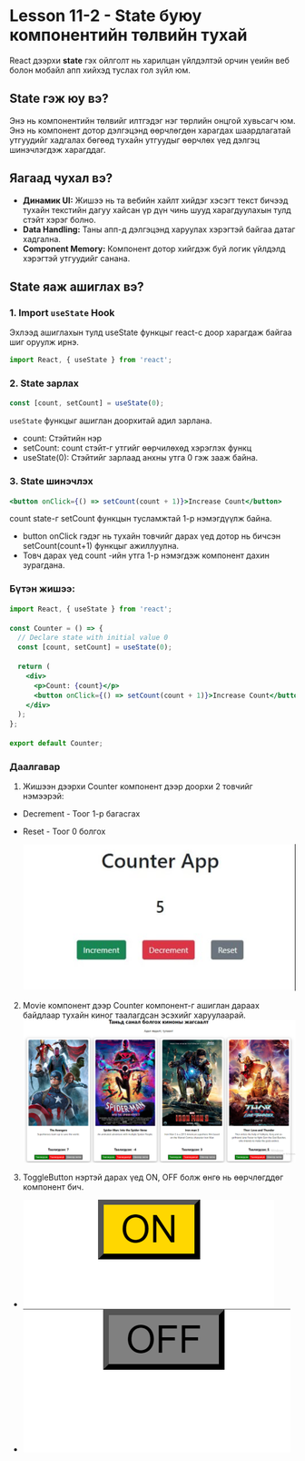 
# Lesson 11-2 - State буюу компонентийн төлвийн тухай

<!--  
- [Kahoot тест өгөх]( <https://kahoot.it/challenge/08322134?challenge-id=52e8dc11-25fb-4f0e-bbb7-bfe2b8499817_1700645948719>
) -->

React дээрхи **state** гэх ойлголт нь харилцан үйлдэлтэй орчин үеийн веб болон мобайл апп хийхэд туслах гол зүйл юм.

## State гэж юу вэ?

Энэ нь компонентийн төлвийг илтгэдэг нэг төрлийн онцгой хувьсагч юм. Энэ нь компонент дотор дэлгэцэнд өөрчлөгдөн харагдах шаардлагатай утгуудийг хадгалах бөгөөд тухайн утгуудыг өөрчлөх үед дэлгэц шинэчлэгдэж харагддаг.
## Яагаад чухал вэ?

- **Динамик UI:** Жишээ нь та вебийн хайлт хийдэг хэсэгт текст бичээд тухайн текстийн дагуу хайсан үр дүн чинь шууд харагдуулахын тулд стэйт хэрэг болно.
- **Data Handling:** Таны апп-д дэлгэцэнд харуулах хэрэгтэй байгаа датаг хадгална.
- **Component Memory:** Компонент дотор хийгдэж буй логик үйлдэлд хэрэгтэй утгуудийг санана.

## State яаж ашиглах вэ?

### 1. Import `useState` Hook

Эхлээд ашиглахын тулд useState функцыг react-с доор харагдаж байгаа шиг оруулж ирнэ.

```jsx
import React, { useState } from 'react';
```

### 2. State зарлах

```jsx
const [count, setCount] = useState(0);
```

`useState` функцыг ашиглан доорхитай адил зарлана. 
- count: Стэйтийн нэр
- setCount: count стэйт-г утгийг өөрчилөхөд хэрэглэх функц
- useState(0): Стэйтийг зарлаад анхны утга 0 гэж зааж байна.   


### 3. State шинэчлэх

```jsx
<button onClick={() => setCount(count + 1)}>Increase Count</button>
```

count state-г setCount функцын тусламжтай 1-р нэмэгдүүлж байна. 
- button onClick гэдэг нь тухайн товчийг дарах үед дотор нь бичсэн setCount(count+1) функцыг ажиллуулна.
- Товч дарах үед count -ийн утга 1-р нэмэгдэж компонент дахин зурагдана. 



### Бүтэн жишээ:
```jsx
import React, { useState } from 'react';

const Counter = () => {
  // Declare state with initial value 0
  const [count, setCount] = useState(0);

  return (
    <div>
      <p>Count: {count}</p>
      <button onClick={() => setCount(count + 1)}>Increase Count</button>
    </div>
  );
};

export default Counter;

```


### Даалгавар

1. Жишээн дээрхи Counter компонент дээр доорхи 2 товчийг нэмээрэй:
- Decrement - Тоог 1-р багасгах 
- Reset - Тоог 0 болгох

   ![Alt text](image.png)
 
2. Movie компонент дээр Counter компонент-г ашиглан дараах байдлаар тухайн киног таалагдсан эсэхийг харуулаарай.
![Alt text](image-1.png)

3. ToggleButton нэртэй дарах үед ON, OFF болж өнгө нь өөрчлөгддөг компонент бич.
- ![Alt text](image-2.png)
- ![Alt text](image-3.png)